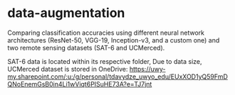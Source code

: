 # data-augmentation
Comparing classification accuracies using different neural network architectures (ResNet-50, VGG-19, Inception-v3, and a custom one) and two remote sensing datasets 
(SAT-6 and UCMerced). 

SAT-6 data is located within its respective folder,
Due to data size, UCMerced dataset is stored in OneDrive: https://uwy-my.sharepoint.com/:u:/g/personal/tdavydze_uwyo_edu/EUxXOD1yQ59FmDQNoEnemGsB0in4Li1wViqt6PISuHE73A?e=TJ7jnt
